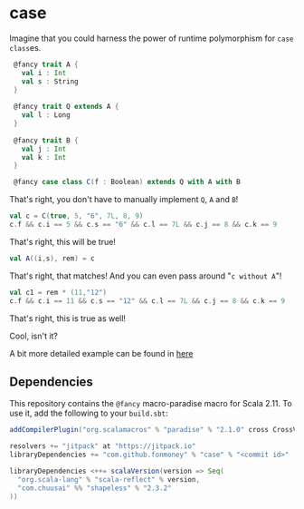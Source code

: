 # case

Imagine that you could harness the power of runtime polymorphism for `case class`es. 

```scala
 @fancy trait A {
   val i : Int
   val s : String
 }
 
 @fancy trait Q extends A {
   val l : Long
 }
 
 @fancy trait B {
   val j : Int
   val k : Int
 }

 @fancy case class C(f : Boolean) extends Q with A with B
```

That's right, you don't have to manually implement `Q`, `A` and `B`!

```scala
val c = C(true, 5, "6", 7L, 8, 9)
c.f && c.i == 5 && c.s == "6" && c.l == 7L && c.j == 8 && c.k == 9
```

That's right, this will be true!

```scala
val A((i,s), rem) = c
```

That's right, that matches! And you can even pass around "`c without A`"!

```scala
val c1 = rem * (11,"12")
c.f && c.i == 11 && c.s == "12" && c.l == 7L && c.j == 8 && c.k == 9
```

That's right, this is true as well!

Cool, isn't it?

A bit more detailed example can be found in [here](doc/example.scala)

Dependencies
------------

This repository contains the `@fancy` macro-paradise macro for Scala 2.11.
To use it, add the following to your `build.sbt`:

```scala
addCompilerPlugin("org.scalamacros" % "paradise" % "2.1.0" cross CrossVersion.full)

resolvers += "jitpack" at "https://jitpack.io"
libraryDependencies += "com.github.fonmoney" % "case" % "<commit id>"

libraryDependencies <++= scalaVersion(version => Seq(
  "org.scala-lang" % "scala-reflect" % version,
  "com.chuusai" %% "shapeless" % "2.3.2"
))
```
